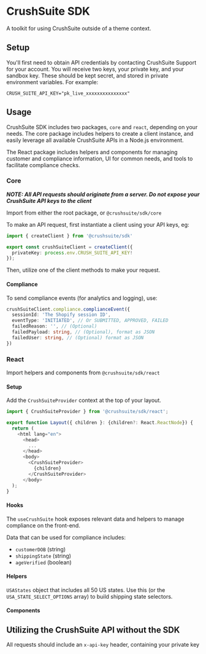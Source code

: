 # CrushSuite SDK
A toolkit for using CrushSuite outside of a theme context.

## Setup
You'll first need to obtain API credentials by contacting CrushSuite Support for your account.
You will receive two keys, your private key, and your sandbox key. These should be kept secret, and stored in private environment variables.
For example:

```env
CRUSH_SUITE_API_KEY="pk_live_xxxxxxxxxxxxxxx"
```

## Usage
CrushSuite SDK includes two packages, `core` and `react`, depending on your needs. The core package includes helpers to create a client instance, and easily leverage all available CrushSuite APIs in a Node.js environment.

The React package includes helpers and components for managing customer and compliance information, UI for common needs, and tools to facilitate compliance checks.

### Core
***NOTE: All API requests should originate from a server. Do not expose your CrushSuite API keys to the client***

Import from either the root package, or `@crushsuite/sdk/core`

To make an API request, first instantiate a client using your API keys, eg:

```typescript
import { createClient } from '@crushsuite/sdk'

export const crushSuiteClient = createClient({
  privateKey: process.env.CRUSH_SUITE_API_KEY!
});
```

Then, utilize one of the client methods to make your request.

#### Compliance
To send compliance events (for analytics and logging), use:

```ts
crushSuiteClient.compliance.complianceEvent({
  sessionId: 'The Shopify session ID',
  eventType: 'INITIATED', // Or SUBMITTED, APPROVED, FAILED
  failedReason: '', // (Optional)
  failedPayload: string, // (Optional), format as JSON
  failedUser: string, // (Optional) format as JSON
})
```

### React
Import helpers and components from `@crushsuite/sdk/react`

#### Setup
Add the `CrushSuiteProvider` context at the top of your layout.

```ts
import { CrushSuiteProvider } from '@crushsuite/sdk/react';

export function Layout({ children }: {children?: React.ReactNode}) {
  return (
    <html lang="en">
      <head>
        ...
      </head>
      <body>
        <CrushSuiteProvider>
          {children}
        </CrushSuiteProvider>
      </body>
  );
}
```

#### Hooks
The `useCrushSuite` hook exposes relevant data and helpers to manage compliance on the front-end.

Data that can be used for compliance includes:
- `customerDOB` (string)
- `shippingState` (string)
- `ageVerified` (boolean)

#### Helpers

`USAStates` object that includes all 50 US states. Use this (or the `USA_STATE_SELECT_OPTIONS` array) to build shipping state selectors.

#### Components


## Utilizing the CrushSuite API without the SDK

All requests should include an `x-api-key` header, containing your private key
